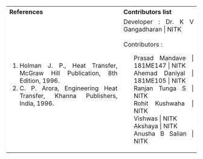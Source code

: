 <table style="text-align:justify;">
  <tr style="background-color: white">
    <th>References</th>
    <th>Contributors list</th>
  </tr>
  <tr style="background-color: white">
  <td>
  <ol>
  <li>Holman J. P., Heat Transfer, McGraw Hill Publication, 8th Edition, 1996. </li>
  <li>C. P. Arora, Engineering Heat Transfer, Khanna Publishers, India, 1996.</li>

  <td>Developer : Dr. K V Gangadharan | NITK</br></br>
  Contributors :
      <ul style="list-style-type: none;">
  <li>Prasad Mandave | 181ME147 | NITK</li>
  <li>Ahemad Daniyal | 181ME105 | NITK</li>
  <li>Ranjan Tunga S  | NITK</li>
  <li>Rohit Kushwaha | NITK</li>
  <li>Vishwas | NITK</li>
  <li>Akshaya | NITK</li>
  <li>Anusha B Salian | NITK</li>
    </ul></td>
</tr>
</table>
